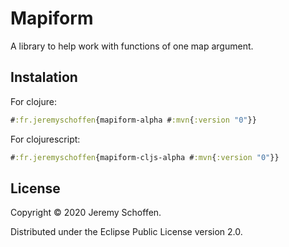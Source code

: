 

# Mapiform
A library to help work with functions of one map argument.

## Instalation
For clojure:
```clojure
#:fr.jeremyschoffen{mapiform-alpha #:mvn{:version "0"}}
```

For clojurescript:
```clojure
#:fr.jeremyschoffen{mapiform-cljs-alpha #:mvn{:version "0"}}
```


## License

Copyright © 2020 Jeremy Schoffen.

Distributed under the Eclipse Public License version 2.0.